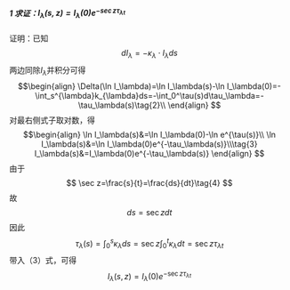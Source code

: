##### 1 求证：$I_{\lambda}(s,z)=I_{\lambda}(0)e^{-\sec z \tau_{\lambda t}}$
证明：已知
$$
dI_\lambda=-\kappa_\lambda\cdot I_\lambda ds\tag{1}
$$
两边同除$I_\lambda$并积分可得
$$\begin{align}
\Delta(\ln I_\lambda)=\ln I_\lambda(s)-\ln I_\lambda(0)=-\int_s^{\lambda}k_{\lambda}ds=-\int_0^\tau(s)d\tau_\lambda=-\tau_\lambda(s)\tag{2}\\
\end{align}
$$
对最右侧式子取对数，得
$$\begin{align}
\ln I_\lambda(s)&=\ln I_\lambda(0)-\ln e^{\tau(s)}\\
\ln I_\lambda(s)&=\ln I_\lambda(0)e^{-\tau_\lambda(s)}\\\tag{3}
I_\lambda(s)&=I_\lambda(0)e^{-\tau_\lambda(s)}
\end{align}
$$
由于$$
\sec z=\frac{s}{t}=\frac{ds}{dt}\tag{4}
$$
故$$
ds=\sec zdt\tag{5}
$$
因此$$
\tau_{\lambda}(s)=\int_0^s \kappa_\lambda ds=\sec z\int_0^t\kappa_\lambda dt=\sec z\tau_{\lambda t}\tag{6}
$$
带入（3）式，可得$$
I_\lambda(s,z)=I_\lambda(0)e^{-\sec z \tau_{\lambda t}}   
$$